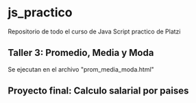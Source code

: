 # js_practico
Repositorio de todo el curso de Java Script practico de Platzi

## Taller 3: Promedio, Media y Moda
Se ejecutan en el archivo "prom_media_moda.html"

## Proyecto final: Calculo salarial por paises